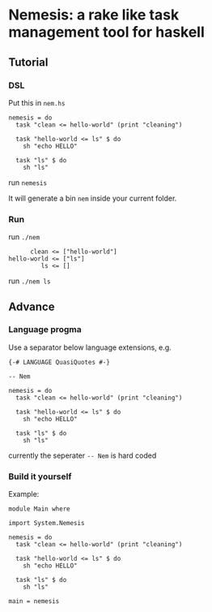 Nemesis: a rake like task management tool for haskell
=====================================================

Tutorial
--------

### DSL

Put this in `nem.hs`

    nemesis = do
      task "clean <= hello-world" (print "cleaning")

      task "hello-world <= ls" $ do
        sh "echo HELLO"

      task "ls" $ do
        sh "ls"

run `nemesis`

It will generate a bin `nem` inside your current folder.

### Run

run `./nem`

          clean <= ["hello-world"]
    hello-world <= ["ls"]
             ls <= []

run `./nem ls`


Advance
-------

### Language progma

Use a separator below language extensions, e.g.

    {-# LANGUAGE QuasiQuotes #-}

    -- Nem

    nemesis = do
      task "clean <= hello-world" (print "cleaning")

      task "hello-world <= ls" $ do
        sh "echo HELLO"

      task "ls" $ do
        sh "ls"

currently the seperater `-- Nem` is hard coded

### Build it yourself

Example:

    module Main where
    
    import System.Nemesis

    nemesis = do
      task "clean <= hello-world" (print "cleaning")

      task "hello-world <= ls" $ do
        sh "echo HELLO"

      task "ls" $ do
        sh "ls"
        
    main = nemesis


